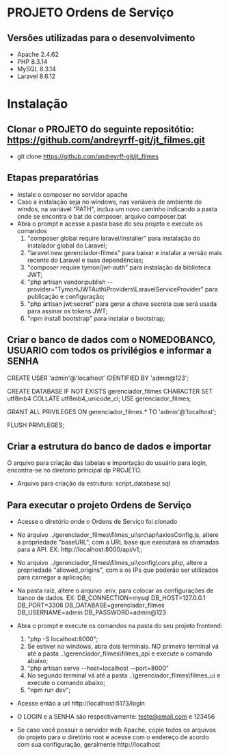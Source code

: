 # PROJETO Ordens de Serviço

## Versões utilizadas para o desenvolvimento
- Apache 2.4.62
- PHP 8.3.14
- MySQL  8.3.14
- Laravel 8.6.12

# Instalação

## Clonar o PROJETO do seguinte repositótio: https://github.com/andreyrff-git/jt_filmes.git
- git clone https://github.com/andreyrff-git/jt_filmes

## Etapas preparatórias
- Instale o composer no servidor apache
- Caso a instalação seja no windows, nas variáveis de ambiente do windos, na variável "PATH", inclua um novo caminho indicando a pasta onde se encontra o bat do composer, arquivo composer.bat
- Abra o prompt e acesse a pasta base do seu projeto e execute os comandos 
	1. "composer global require laravel/installer" para instalação do instalador global do Laravel;
	2.  "laravel new gerenciador-filmes" para baixar e instalar a versão mais recente do Laravel e suas dependências;
	3. "composer require tymon/jwt-auth" para instalação da biblioteca JWT;
	4. "php artisan vendor:publish --provider="Tymon\JWTAuth\Providers\LaravelServiceProvider" para publicação e configuração;
	5. "php artisan jwt:secret" para gerar a chave secreta que será usada para assinar os tokens JWT;
	6. "npm install bootstrap" para instalar o bootstrap;
	
	
## Criar o banco de dados com o NOMEDOBANCO, USUARIO com todos os privilégios e informar a SENHA

CREATE USER 'admin'@'localhost' IDENTIFIED BY 'admin@123';

CREATE DATABASE IF NOT EXISTS gerenciador_filmes CHARACTER SET utf8mb4 COLLATE utf8mb4_unicode_ci;
USE gerenciador_filmes;

GRANT ALL PRIVILEGES ON gerenciador_filmes.* TO 'admin'@'localhost';

FLUSH PRIVILEGES;

## Criar a estrutura do banco de dados e importar 
O arquivo para criação das tabelas e importação do usuário para login, encontra-se no diretorio principal dp PROJETO.
- Arquivo para criação da estrutura: script_database.sql 

## Para executar o projeto Ordens de Serviço
- Acesse o diretório onde o Ordens de Serviço foi clonado
- No arquivo ../gerenciador_filmes\filmes_ui\src\api\axiosConfig.js, altere a propriedade "baseURL", com a URL base que executará as chamadas para a API. EX: http://localhost:8000/api/v1;;
- No arquivo ../gerenciador_filmes\filmes_ui\config\cors.php, altere a propriedade "allowed_origins", com a os IPs que poderão ser utilizados para carregar a aplicação;
- Na pasta raiz, altere o arquivo .env, para colocar as configurações de banco de dados. EX:
	DB_CONNECTION=mysql
	DB_HOST=127.0.0.1
	DB_PORT=3306
	DB_DATABASE=gerenciador_filmes
	DB_USERNAME=admin
	DB_PASSWORD=admin@123

- Abra o prompt e execute os comandos na pasta do seu projeto frontend:
	1. "php -S localhost:8000";
	2. Se estiver no windows, abra dois terminais. NO primeiro terminal vá até a pasta ..\gerenciador_filmes\filmes_api e execute o comando abaixo;
	3. "php artisan serve --host=localhost --port=8000"
	4. No segundo terminal vá até a pasta ..\gerenciador_filmes\filmes_ui e execute o comando abaixo;
	5. "npm run dev";

- Acesse então a url http://localhost:5173/login
- O LOGIN e a SENHA são respectivamente: teste@email.com e 123456 
- Se caso você possuir o servidor web Apache, copie todos os arquivos do projeto para o diretório root e acesse com o endereço de acordo com sua configuração, geralmente http://localhost


